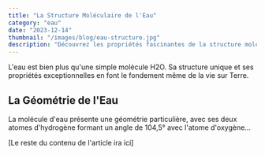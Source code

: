 ```yaml
---
title: "La Structure Moléculaire de l'Eau"
category: "eau"
date: "2023-12-14"
thumbnail: "/images/blog/eau-structure.jpg"
description: "Découvrez les propriétés fascinantes de la structure moléculaire de l'eau et son importance pour la vie."
---
```


L'eau est bien plus qu'une simple molécule H2O. Sa structure unique et ses propriétés exceptionnelles en font le fondement même de la vie sur Terre.

## La Géométrie de l'Eau

La molécule d'eau présente une géométrie particulière, avec ses deux atomes d'hydrogène formant un angle de 104,5° avec l'atome d'oxygène...

[Le reste du contenu de l'article ira ici]
